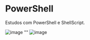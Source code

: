 # PowerShell
Estudos com PowerShell e ShellScript.

![image](https://github.com/gabrxgomes/Shell/assets/100102446/833126a5-2b18-4a41-b4c7-2d67d5a0da68)
""
![image](https://github.com/gabrxgomes/Shell/assets/100102446/73278112-551e-441b-8f7f-1aac6f83ffee)

